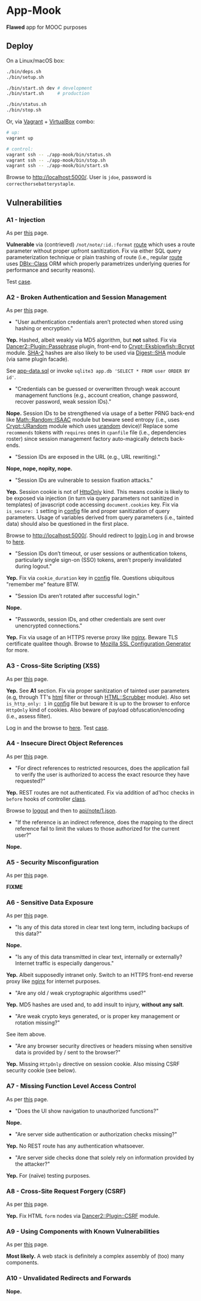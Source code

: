 # App-Mook

**Flawed** app for MOOC purposes

## Deploy

On a Linux/macOS box:

```bash
./bin/deps.sh
./bin/setup.sh

./bin/start.sh dev # development
./bin/start.sh     # production

./bin/status.sh
./bin/stop.sh
```

Or, via [Vagrant](https://www.vagrantup.com/) + [VirtualBox](https://www.virtualbox.org/) combo:

```bash
# up:
vagrant up

# control:
vagrant ssh -- ./app-mook/bin/status.sh
vagrant ssh -- ./app-mook/bin/stop.sh
vagrant ssh -- ./app-mook/bin/start.sh
```

Browse to [http://localhost:5000/](http://localhost:5000/). User is `jdoe`, password is `correcthorsebatterystaple`.

## Vulnerabilities

### A1 - Injection

As per [this](https://www.owasp.org/index.php/Top_10_2013-A1-Injection) page.

**Vulnerable** via (contrieved) `/not/note/:id.:format` [route](lib/App/Mook/NOT/Note.pm) which uses a route parameter without proper upfront sanitization. Fix via either SQL query parameterization technique or plain trashing of route (i.e., regular [route](lib/App/Mook/API/Note.pm) uses [DBIx::Class](https://metacpan.org/pod/DBIx::Class) ORM which properly parametrizes underlying queries for performance and security reasons).

Test [case](t/004_not_note_routes.t).

### A2 - Broken Authentication and Session Management

As per [this](https://www.owasp.org/index.php/Top_10_2013-A2-Broken_Authentication_and_Session_Management) page.

- "User authentication credentials aren’t protected when stored using hashing or encryption."

**Yep.** Hashed, albeit weakly via MD5 algorithm, but **not** salted. Fix via [Dancer2::Plugin::Passphrase](https://metacpan.org/pod/Dancer2::Plugin::Passphrase) plugin, front-end to [Crypt::Eksblowfish::Bcrypt](https://metacpan.org/pod/Crypt::Eksblowfish::Bcrypt) module. [SHA-2](https://en.wikipedia.org/wiki/Sha-2) hashes are also likely to be used via [Digest::SHA](https://metacpan.org/pod/Digest::SHA) module (via same plugin facade).

See [app-data.sql](app-data.sql) or invoke `sqlite3 app.db 'SELECT * FROM user ORDER BY id'`.

- "Credentials can be guessed or overwritten through weak account management functions (e.g., account creation, change password, recover password, weak session IDs)."

**Nope.** Session IDs to be strengthened via usage of a better PRNG back-end like [Math::Random::ISAAC](https://metacpan.org/pod/Math::Random::ISAAC) module but beware seed entropy (i.e., uses [Crypt::URandom](https://metacpan.org/pod/Crypt::URandom) module which uses [urandom](https://linux.die.net/man/4/urandom) device)! Replace some `recommends` tokens with `requires` ones in `cpanfile` file (i.e., dependencies roster) since session management factory auto-magically detects back-ends.

- "Session IDs are exposed in the URL (e.g., URL rewriting)."

**Nope, nope, nopity, nope.**

- "Session IDs are vulnerable to session fixation attacks."

**Yep.** Session cookie is not of [HttpOnly](https://www.owasp.org/index.php/HttpOnly) kind. This means cookie is likely to be exposed via injection (in turn via query parameters not sanitized in templates) of javascript code accessing `document.cookies` key. Fix via `is_secure: 1` setting in [config](config.yml) file and proper sanitization of query parameters. Usage of variables derived from query parameters (i.e., tainted data) should also be questioned in the first place.

Browse to [http://localhost:5000/](http://localhost:5000/). Should redirect to [login](http://localhost:5000/login).Log in and browse to [here](http://localhost:5000/?title=%22%3E%3Cscript%3Ealert(document.cookies)%3C/script%3E).

- "Session IDs don’t timeout, or user sessions or authentication tokens, particularly single sign-on (SSO) tokens, aren’t properly invalidated during logout."

**Yep.** Fix via `cookie_duration` key in [config](config.yml) file. Questions ubiquitous "remember me" feature BTW.

- "Session IDs aren’t rotated after successful login."

**Nope.**

- "Passwords, session IDs, and other credentials are sent over unencrypted connections."

**Yep.** Fix via usage of an HTTPS reverse proxy like [nginx](http://nginx.org/). Beware TLS certificate qualitee though. Browse to [Mozilla SSL Configuration Generator](https://mozilla.github.io/server-side-tls/ssl-config-generator/) for more.

### A3 - Cross-Site Scripting (XSS)

As per [this](https://www.owasp.org/index.php/Top_10_2013-A3-Cross-Site_Scripting_(XSS)) page.

**Yep.** See **A1** section. Fix via proper sanitization of tainted user parameters (e.g, through TT's [html](http://template-toolkit.org/docs/manual/Filters.html#section_html) filter or through [HTML::Scrubber](https://metacpan.org/pod/HTML::Scrubber) module). Also set `is_http_only: 1` in [config](config.yml) file but beware it is up to the browser to enforce `HttpOnly` kind of cookies. Also beware of payload obfuscation/encoding (i.e., assess filter).

Log in and the browse to [here](http://localhost:5000/?title="><script>alert("Pwned!")</script>). Test [case](t/006_xss.t).

### A4 - Insecure Direct Object References

As per [this](https://www.owasp.org/index.php/Top_10_2013-A4-Insecure_Direct_Object_References) page.

- "For direct references to restricted resources, does the application fail to verify the user is authorized to access the exact resource they have requested?"

**Yep.** REST routes are not authenticated. Fix via addition of ad'hoc checks in `before` hooks of controller [class](lib/App/Sec/API/Note.pm).

Browse to [logout](http://localhost:5000/logout) and then to [api/note/1.json](http://localhost:5000/api/note/1.json).

- "If the reference is an indirect reference, does the mapping to the direct reference fail to limit the values to those authorized for the current user?"

**Nope.**

### A5 - Security Misconfiguration

As per [this](https://www.owasp.org/index.php/Top_10_2013-A5-Security_Misconfiguration) page.

**FIXME**

### A6 - Sensitive Data Exposure

As per [this](https://www.owasp.org/index.php/Top_10_2013-A6-Sensitive_Data_Exposure) page.

- "Is any of this data stored in clear text long term, including backups of this data?"

**Nope.**

- "Is any of this data transmitted in clear text, internally or externally? Internet traffic is especially dangerous."

**Yep.** Albeit supposedly intranet only. Switch to an HTTPS front-end reverse proxy like [nginx](http://nginx.org/) for internet purposes.

- "Are any old / weak cryptographic algorithms used?"

**Yep.** MD5 hashes are used and, to add insult to injury, **without any salt**.

- "Are weak crypto keys generated, or is proper key management or rotation missing?"

See item above.

- "Are any browser security directives or headers missing when sensitive data is provided by / sent to the browser?"

**Yep.** Missing `HttpOnly` directive on session cookie. Also missing CSRF security cookie (see below).

### A7 - Missing Function Level Access Control

As per [this](https://www.owasp.org/index.php/Top_10_2013-A7-Missing_Function_Level_Access_Control) page.

- "Does the UI show navigation to unauthorized functions?"

**Nope.**

- "Are server side authentication or authorization checks missing?"

**Yep.** No REST route has any authentication whatsoever.

- "Are server side checks done that solely rely on information provided by the attacker?"

**Yep.** For (naïve) testing purposes.

### A8 - Cross-Site Request Forgery (CSRF)

As per [this](https://www.owasp.org/index.php/Top_10_2013-A8-Cross-Site_Request_Forgery_(CSRF)) page.

**Yep.** Fix HTML `form` nodes via [Dancer2::Plugin::CSRF](https://metacpan.org/pod/Dancer2::Plugin::CSRF) module.

### A9 - Using Components with Known Vulnerabilities

As per [this](https://www.owasp.org/index.php/Top_10_2013-A9-Using_Components_with_Known_Vulnerabilities) page.

**Most likely.** A web stack is definitely a complex assembly of (too) many components.

### A10 - Unvalidated Redirects and Forwards

**Nope.**
